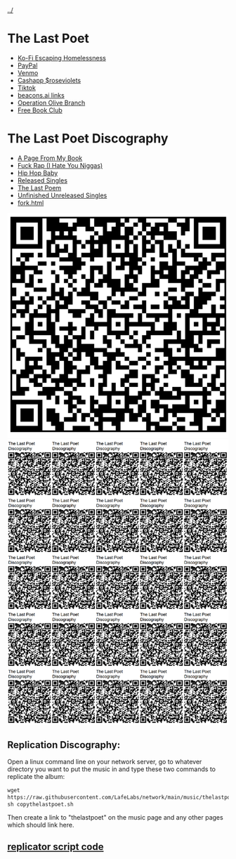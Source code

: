 [../](../)

# The Last Poet 

 - [Ko-Fi Escaping Homelessness](http://ko-fi.com/thelastpoet)
 - [PayPal](http://paypal.me/roseviolets)
 - [Venmo](http://venmo.com/apathykathy)
 - [Cashapp $roseviolets](http://cash.app/roseviolets)
 - [Tiktok](https://www.tiktok.com/@thelastpoet/)
 - [beacons.ai links](https://beacons.ai/thelastpoet)
 - [Operation Olive Branch](https://docs.google.com/spreadsheets/u/0/d/1vtMLLOzuc6GpkFySyVtKQOY2j-Vvg0UsChMCFst_WLA/edit?pli=1)
 - [Free Book Club](https://drive.google.com/drive/folders/1fyo9fQScX5IQYqsEzx3kl4qnY4jbNdSy?usp=drive_link)

# The Last Poet Discography

 - [A Page From My Book](apagefrommybook/)
 - [Fuck Rap (I Hate You Niggas)](fuckrap/)
 - [Hip Hop Baby](hiphopbaby/)
 - [Released Singles](releasedsingles/)
 - [The Last Poem](thelastpoem/)
 - [Unfinished Unreleased Singles](unfinishedunreleased/)
 - [fork.html](fork.html)

![qr code](https://raw.githubusercontent.com/LafeLabs/network/main/music/thelastpoet/qrcode.png)
![page of qr codes](https://raw.githubusercontent.com/LafeLabs/network/main/music/thelastpoet/qrcode-page.png)


## Replication Discography:

Open a linux command line on your network server, go to whatever directory you want to put the music in and type these two commands to replicate the album:

```
wget https://raw.githubusercontent.com/LafeLabs/network/main/music/thelastpoet/copythelastpoet.sh
sh copythelastpoet.sh
```
Then create a link to "thelastpoet" on the music page and any other pages which should link here.

## [replicator script code](https://github.com/LafeLabs/network/blob/main/music/thelastpoet/copythelastpoet.sh)






